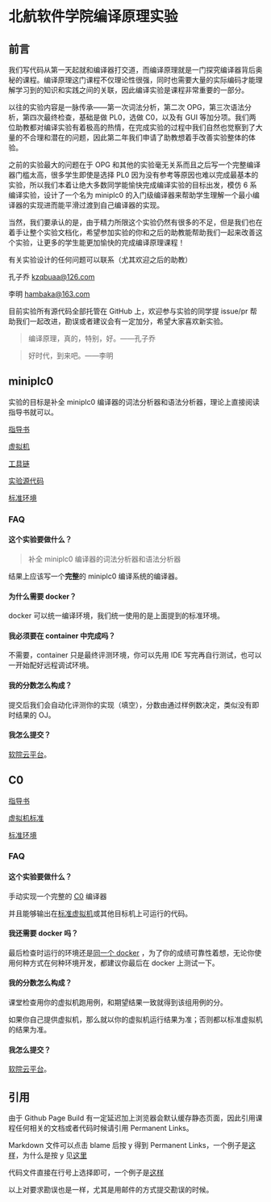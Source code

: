 # 北航软件学院编译原理实验

## 前言

我们写代码从第一天起就和编译器打交道，而编译原理就是一门探究编译器背后奥秘的课程。编译原理这门课程不仅理论性很强，同时也需要大量的实际编码才能理解学习到的知识和实践之间的关联，因此编译实验是课程非常重要的一部分。

以往的实验内容是一脉传承——第一次词法分析，第二次 OPG，第三次语法分析，第四次最终检查，基础是做 PL0，选做 C0，以及有 GUI 等加分项。我们两位助教都对编译实验有着极高的热情，在完成实验的过程中我们自然也觉察到了大量的不合理和潜在的问题，因此第二年我们申请了助教想着手改善实验整体的体验。

之前的实验最大的问题在于 OPG 和其他的实验毫无关系而且之后写一个完整编译器门槛太高，很多学生即使是选择 PL0 因为没有参考等原因也难以完成最基本的实验，所以我们本着让绝大多数同学能愉快完成编译实验的目标出发，模仿 6 系编译实验，设计了一个名为 miniplc0 的入门级编译器来帮助学生理解一个最小编译器的实现进而能平滑过渡到自己编译器的实现。

当然，我们要承认的是，由于精力所限这个实验仍然有很多的不足，但是我们也在着手让整个实验文档化，希望参加实验的你和之后的助教能帮助我们一起来改善这个实验，让更多的学生能更加愉快的完成编译原理课程！

有关实验设计的任何问题可以联系（尤其欢迎之后的助教）

孔子乔 kzqbuaa@126.com

李明 hambaka@163.com

目前实验所有源代码全部托管在 GitHub 上，欢迎参与实验的同学提 issue/pr 帮助我们一起改进，勘误或者建议会有一定加分，希望大家喜欢新实验。

> 编译原理，真的，特别，好。——孔子乔

> 好时代，到来吧。——李明

## miniplc0

实验的目标是补全 miniplc0 编译器的词法分析器和语法分析器，理论上直接阅读指导书就可以。

[指导书](https://mini.buaasecompiling.cn)

[虚拟机](https://vm.buaasecompiling.cn)

[工具链](https://github.com/BUAA-SE-Compiling/miniplc0-toolchain/releases)

[实验源代码](https://github.com/BUAA-SE-Compiling/miniplc0-compiler)

[标准环境](https://github.com/BUAA-SE-Compiling/compilers-env)

### FAQ

#### 这个实验要做什么？

> 补全 miniplc0 编译器的词法分析器和语法分析器

结果上应该写一个**完整**的 miniplc0 编译系统的编译器。

#### 为什么需要 docker？

docker 可以统一编译环境，我们统一使用的是上面提到的标准环境。

#### 我必须要在 container 中完成吗？

不需要，container 只是最终评测环境，你可以先用 IDE 写完再自行测试，也可以一开始配好远程调试环境。

#### 我的分数怎么构成？

提交后我们会自动化评测你的实现（填空），分数由通过样例数决定，类似没有即时结果的 OJ。

#### 我怎么提交？

[软院云平台](http://cloud.beihangsoft.cn/)。

## C0

[指导书](https://c0.buaasecompiling.cn)

[虚拟机标准](https://c0vm.buaasecompiling.cn)

[标准环境](https://github.com/BUAA-SE-Compiling/compilers-env)

### FAQ

#### 这个实验要做什么？

手动实现一个完整的 [C0](https://github.com/BUAA-SE-Compiling/c0-handbook) 编译器

并且能够输出在[标准虚拟机](https://github.com/BUAA-SE-Compiling/c0-vm-standards)或其他目标机上可运行的代码。

#### 我还需要 docker 吗？

最后检查时运行的环境还是[同一个 docker](https://github.com/BUAA-SE-Compiling/compilers-env) ，为了你的成绩可靠性着想，无论你使用何种方式在何种环境开发，都建议你最后在 docker 上测试一下。

#### 我的分数怎么构成？

课堂检查用你的虚拟机跑用例，和期望结果一致就得到该组用例的分。

如果你自己提供虚拟机，那么就以你的虚拟机运行结果为准；否则都以标准虚拟机的结果为准。

#### 我怎么提交？

[软院云平台](http://cloud.beihangsoft.cn/)。

## 引用

由于 Github Page Build 有一定延迟加上浏览器会默认缓存静态页面，因此引用课程任何相关的文档或者代码时候请引用 Permanent Links。

Markdown 文件可以点击 blame 后按 y 得到 Permanent Links，一个例子是[这样](https://github.com/BUAA-SE-Compiling/mainpage/blame/3997b251df543b45f9519467d6d5ee63f1f82419/Readme.md#L15)，为什么是按 y 见[这里](https://help.github.com/en/github/managing-files-in-a-repository/getting-permanent-links-to-files)

代码文件直接在行号上选择即可，一个例子是[这样](https://github.com/BUAA-SE-Compiling/compilers-env/blob/bc2bd1638a5d0b7ef9a2e8d1bf6460ddcce02eb1/Dockerfile#L25)

以上对要求勘误也是一样，尤其是用邮件的方式提交勘误的时候。
